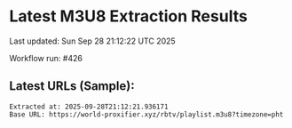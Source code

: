 # Latest M3U8 Extraction Results

Last updated: Sun Sep 28 21:12:22 UTC 2025

Workflow run: #426

## Latest URLs (Sample):
```
Extracted at: 2025-09-28T21:12:21.936171
Base URL: https://world-proxifier.xyz/rbtv/playlist.m3u8?timezone=pht

```
